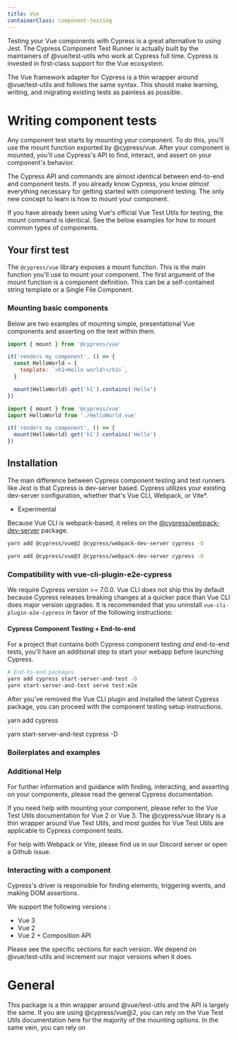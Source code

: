 ```yaml
---
title: Vue
containerClass: component-testing
---
```


Testing your Vue components with Cypress is a great alternative to using Jest. The Cypress Component Test Runner is actually built by the maintainers of @vue/test-utils who work at Cypress full time. Cypress is invested in first-class support for the Vue ecosystem.

The Vue framework adapter for Cypress is a thin wrapper around @vue/test-utils and follows the same syntax. This should make learning, writing, and migrating existing tests as painless as possible.

# Writing component tests

Any component test starts by mounting your component. To do this, you'll use the mount function exported by @cypress/vue. After your component is mounted, you'll use Cypress's API to find, interact, and assert on your component's behavior.

The Cypress API and commands are almost identical between end-to-end and component tests. If you already know Cypress, you know _almost_ everything necessary for getting started with component testing. The only new concept to learn is how to mount your component.

If you have already been using Vue's official Vue Test Utils for testing, the mount command is identical. See the below examples for how to mount common types of components.

## Your first test

The `@cypress/vue` library exposes a mount function. This is the main function you'll use to mount your component. The first argument of the mount function is a component definition. This can be a self-contained string template or a Single File Component.

### Mounting basic components

Below are two examples of mounting simple, presentational Vue components and asserting on the text within them.

<code-group>
  <code-block label="Simple">

```js
import { mount } from '@cypress/vue'

it('renders my component', () => {
  const HelloWorld = {
    template: `<h1>Hello world!</h1>`,
  }

  mount(HelloWorld).get('h1').contains('Hello')
})
```

  </code-block>

  <code-block label="SFC">

```js
import { mount } from '@cypress/vue'
import HelloWorld from './HelloWorld.vue'

it('renders my component', () => {
  mount(HelloWorld).get('h1').contains('Hello')
})
```

  </code-block>
</code-group>

## Installation

The main difference between Cypress component testing and test runners like Jest is that Cypress is dev-server based. Cypress utilizes your existing dev-server configuration, whether that's Vue CLI, Webpack, or Vite\*.

- Experimental

Because Vue CLI is webpack-based, it relies on the [@cypress/webpack-dev-server]() package.

<code-group>
  <code-block label="Vue 2" active>

```sh
yarn add @cypress/vue@2 @cypress/webpack-dev-server cypress -D
```

  </code-block>

  <code-block label="Vue 3">

```sh
yarn add @cypress/vue@3 @cypress/webpack-dev-server cypress -D
```

  </code-block>
</code-group>

### Compatibility with vue-cli-plugin-e2e-cypress

We require Cypress version >= 7.0.0. Vue CLI does not ship this by default because Cypress releases breaking changes at a quicker pace than Vue CLI does major version upgrades. It is recommended that you uninstall `vue-cli-plugin-e2e-cypress` in favor of the following instructions:

#### Cypress Component Testing + End-to-end

For a project that contains both Cypress component testing _and_ end-to-end tests, you'll have an additional step to start your webapp before launching Cypress.

```sh
# End-to-end packages
yarn add cypress start-server-and-test -D
yarn start-server-and-test serve test:e2e
```

After you've removed the Vue CLI plugin and installed the latest Cypress package, you can proceed with the component testing setup instructions.

<code-group>
  <code-block label="Component Testing">

yarn add cypress
</code-block>

  <code-block label="End-to-end + Component Testing">

yarn start-server-and-test cypress -D

  </code-block>
</code-group>

### Boilerplates and examples

### Additional Help

For further information and guidance with finding, interacting, and asserting on your components, please read the general Cypress documentation.

If you need help with mounting your component, please refer to the Vue Test Utils documentation for Vue 2 or Vue 3. The @cypress/vue library is a thin wrapper around Vue Test Utils, and most guides for Vue Test Utils are applicable to Cypress component tests.

For help with Webpack or Vite, please find us in our Discord server or open a Github issue.

### Interacting with a component

Cypress's driver is responsible for finding elements, triggering events, and making DOM assertions.

We support the following versions :

- Vue 3
- Vue 2
- Vue 2 + Composition API

Please see the specific sections for each version. We depend on @vue/test-utils and increment our major versions when it does.

# General

This package is a thin wrapper around @vue/test-utils and the API is largely the same. If you are using @cypress/vue@2, you can rely on the Vue Test Utils documentation here for the majority of the mounting options. In the same vein, you can rely on
